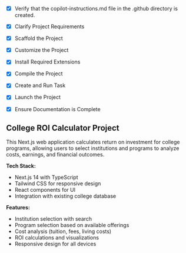 <!-- Use this file to provide workspace-specific custom instructions to Copilot. For more details, visit https://code.visualstudio.com/docs/copilot/copilot-customization#_use-a-githubcopilotinstructionsmd-file -->
- [x] Verify that the copilot-instructions.md file in the .github directory is created.

- [x] Clarify Project Requirements
	<!-- College ROI Calculator web app using Next.js, TypeScript, Tailwind CSS for institution/program selection and ROI calculations -->

- [x] Scaffold the Project
	<!-- Next.js project scaffolded with TypeScript, Tailwind CSS, ESLint, App Router, and src directory -->

- [x] Customize the Project
	<!--
	Verify that all previous steps have been completed successfully and you have marked the step as completed.
	Develop a plan to modify codebase according to user requirements.
	Apply modifications using appropriate tools and user-provided references.
	Skip this step for "Hello World" projects.
	-->

- [x] Install Required Extensions
	<!-- No extensions needed -->

- [x] Compile the Project
	<!--
	Verify that all previous steps have been completed.
	Install any missing dependencies.
	Run diagnostics and resolve any issues.
	Check for markdown files in project folder for relevant instructions on how to do this.
	-->

- [x] Create and Run Task
	<!--
	Verify that all previous steps have been completed.
	Check https://code.visualstudio.com/docs/debugtest/tasks to determine if the project needs a task. If so, use the create_and_run_task to create and launch a task based on package.json, README.md, and project structure.
	Skip this step otherwise.
	 -->

- [x] Launch the Project
	<!-- Development server running at http://localhost:3001 -->

- [x] Ensure Documentation is Complete
	<!--
	Verify that all previous steps have been completed.
	Verify that README.md and the copilot-instructions.md file in the .github directory exists and contains current project information.
	Clean up the copilot-instructions.md file in the .github directory by removing all HTML comments.
	 -->

## College ROI Calculator Project

This Next.js web application calculates return on investment for college programs, allowing users to select institutions and programs to analyze costs, earnings, and financial outcomes.

**Tech Stack:**
- Next.js 14 with TypeScript
- Tailwind CSS for responsive design
- React components for UI
- Integration with existing college database

**Features:**
- Institution selection with search
- Program selection based on available offerings
- Cost analysis (tuition, fees, living costs)
- ROI calculations and visualizations
- Responsive design for all devices